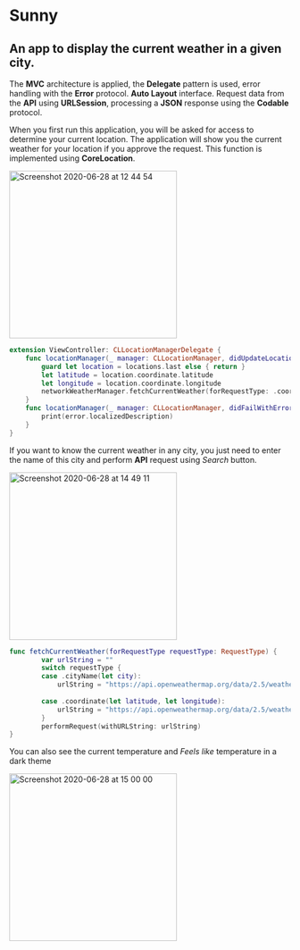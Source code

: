 # Sunny
## An app to display the current weather in a given city.

The __MVC__ architecture is applied, the __Delegate__ pattern is used, error handling with the __Error__ protocol. __Auto Layout__ interface. Request data from the __API__ using __URLSession__, processing a __JSON__ response using the __Codable__ protocol.

When you first run this application, you will be asked for access to determine your current location. The application will show you the current weather for your location if you approve the request. This function is implemented using __CoreLocation__.

<img width="300" alt="Screenshot 2020-06-28 at 12 44 54" src="https://user-images.githubusercontent.com/55511062/85945444-120a5780-b93e-11ea-9eaf-0964c741146c.png">

```swift
extension ViewController: CLLocationManagerDelegate {
    func locationManager(_ manager: CLLocationManager, didUpdateLocations locations: [CLLocation]) {
        guard let location = locations.last else { return }
        let latitude = location.coordinate.latitude
        let longitude = location.coordinate.longitude
        networkWeatherManager.fetchCurrentWeather(forRequestType: .coordinate(latitude: latitude, longitude: longitude))
    }
    func locationManager(_ manager: CLLocationManager, didFailWithError error: Error) {
        print(error.localizedDescription)
    }
}
```
If you want to know the current weather in any city, you just need to enter the name of this city and perform __API__ request using _Search_ button.

<img width="300" alt="Screenshot 2020-06-28 at 14 49 11" src="https://user-images.githubusercontent.com/55511062/85948050-bf856700-b94e-11ea-9866-0e77fb0f0890.png">

```swift
func fetchCurrentWeather(forRequestType requestType: RequestType) {
        var urlString = ""
        switch requestType {
        case .cityName(let city):
            urlString = "https://api.openweathermap.org/data/2.5/weather?q=\(city)&appid=\(apiKey)&units=metric"
            
        case .coordinate(let latitude, let longitude):
            urlString = "https://api.openweathermap.org/data/2.5/weather?lat=\(latitude)&lon=\(longitude)&appid=\(apiKey)&units=metric"
        }
        performRequest(withURLString: urlString)
}
 ```
 
 You can also see the current temperature and _Feels like_ temperature in a dark theme
 
 <img width="300" alt="Screenshot 2020-06-28 at 15 00 00" src="https://user-images.githubusercontent.com/55511062/85948327-9e257a80-b950-11ea-9686-32c9484e12fb.png">
 
 
